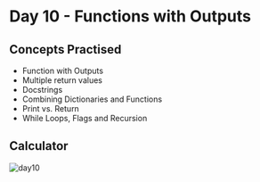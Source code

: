 # Day 10 - Functions with Outputs

## Concepts Practised

- Function with Outputs
- Multiple return values
- Docstrings
- Combining Dictionaries and Functions
- Print vs. Return
- While Loops, Flags and Recursion

## Calculator

![day10](https://user-images.githubusercontent.com/98851253/154529776-2a53b345-94bd-4a93-b1d5-a80830531055.gif)
